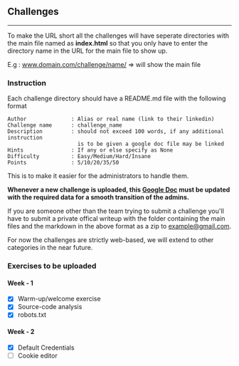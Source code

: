 ## Challenges
---
To make the URL short all the challenges will have seperate directories with the main file named as **index.html** so that you only have to enter the directory name in the URL for the main file to show up.

E.g : www.domain.com/challenge/name/ => will show the main file

### Instruction

Each challenge directory should have a README.md file with the following format         
```
Author              : Alias or real name (link to their linkedin)
Challenge name      : challenge_name
Description         : should not exceed 100 words, if any additional instruction
                      is to be given a google doc file may be linked
Hints               : If any or else specify as None
Difficulty          : Easy/Medium/Hard/Insane
Points              : 5/10/20/35/50
```
This is to make it easier for the administrators to handle them.

**Whenever a new challenge is uploaded, this [Google Doc](https://docs.google.com/document/d/173pkVeaRsY3EiEYnFtPknC993OOEMBZzYYdqjit1jJM/edit?usp=sharing) must be updated with the required data for a smooth transition of the admins.**

If you are someone other than the team trying to submit a challenge you'll have to submit a private offical writeup with the folder containing the main files and the markdown in the above format as a zip to example@gmail.com.      

For now the challenges are strictly web-based, we will extend to other categories in the near future.

### Exercises to be uploaded 

#### Week - 1
- [x] Warm-up/welcome exercise 
- [x] Source-code analysis 
- [x] robots.txt 
#### Week - 2
- [x] Default Credentials
- [ ] Cookie editor 
